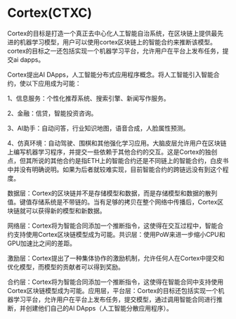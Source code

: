 # Cortex(CTXC)

Cortex的目标是打造一个真正去中心化人工智能自治系统，在区块链上提供最先进的机器学习模型，用户可以使用cortex区块链上的智能合约来推断该模型。 cortex的目标之一还包括实现一个机器学习平台，允许用户在平台上发布任务，提交ai dapps。

Cortex提出AI DApps，人工智能分布式应用程序概念。将人工智能引入智能合约，使以下应用成为可能：

1、信息服务：个性化推荐系统、搜索引擎、新闻写作服务。

2、金融：信贷，智能投资咨询。

3、AI助手：自动问答，行业知识地图，语音合成，人脸属性预测。

4、仿真环境：自动驾驶、围棋和其他强化学习应用。大脑皮层允许用户在区块链上编写机器学习程序，并提交一些依赖于其他合约的交互。这是Cortex的独创点，但其所说的其他合约是指ETH上的智能合约还是不同链上的智能合约，白皮书中并没有明确说明。如果为后者就较难实现，目前智能合约的跨链远没有到这个程度。

数据层：Cortex的区块链并不是存储模型和数据，而是存储模型和数据的散列值。键值存储系统是不带链的。当有足够的拷贝在整个网络中传播后，Cortex区块链就可以获得新的模型和新数据。

网络层：Cortex将为智能合同添加一个推断指令，这使得在交互过程中，智能合约支持使用Cortex区块链模型成为可能。共识层：使用PoW来进一步缩小CPU和GPU加速比之间的差距。

激励层：Cortex提出了一种集体协作的激励机制，允许任何人在Cortex中提交和优化模型，而模型的贡献者可以得到奖励。

合约层：Cortex将为智能合同添加一个推断指令，这使得在智能合同中支持使用Cortex区块链模型成为可能。应用层，平台层：Cortex的目标还包括实现一个机器学习平台，允许用户在平台上发布任务，提交模型，通过调用智能合同进行推断，并创建他们自己的AI DApps（人工智能分散应用程序）。

